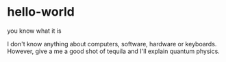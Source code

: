 # hello-world
you know what it is

I don't know anything about computers, software, hardware or keyboards.  
However, give a me a good shot of tequila and I'll explain quantum physics.
